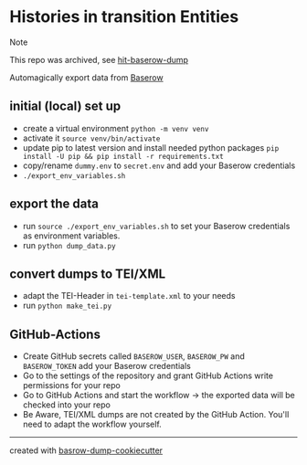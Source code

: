 # Histories in transition Entities

> [!NOTE]  
> This repo was archived, see [hit-baserow-dump](https://github.com/histories-in-transition/hit-baserow-dump)

Automagically export data from [Baserow](https://baserow.io/) 

## initial (local) set up

* create a virtual environment `python -m venv venv`
* activate it `source venv/bin/activate`
* update pip to latest version and install needed python packages `pip install -U pip && pip install -r requirements.txt`
* copy/rename `dummy.env` to `secret.env` and add your Baserow credentials
* `./export_env_variables.sh`

## export the data

* run `source ./export_env_variables.sh` to set your Baserow credentials as environment variables.
* run `python dump_data.py`

## convert dumps to TEI/XML
* adapt the TEI-Header in `tei-template.xml` to your needs
* run `python make_tei.py`

## GitHub-Actions

* Create GitHub secrets called `BASEROW_USER`,  `BASEROW_PW` and `BASEROW_TOKEN` add your Baserow credentials
* Go to the settings of the repository and grant GitHub Actions write permissions for your repo
* Go to GitHub Actions and start the workflow -> the exported data will be checked into your repo
* Be Aware, TEI/XML dumps are not created by the GitHub Action. You'll need to adapt the workflow yourself.

-----
created with [basrow-dump-cookiecutter](https://github.com/acdh-oeaw/transkribus-export-cookiecutter)
